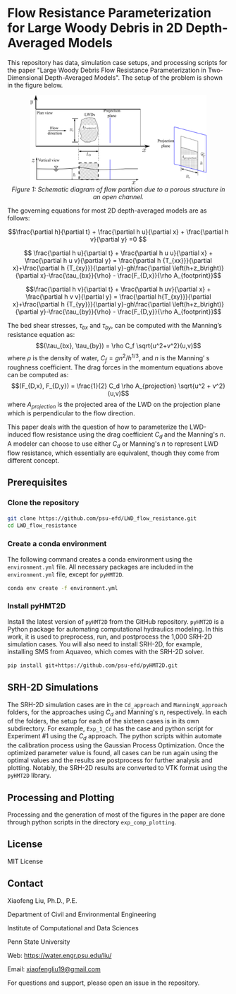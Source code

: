 # Flow Resistance Parameterization for Large Woody Debris in 2D Depth-Averaged Models

This repository has data, simulation case setups, and processing scripts for the paper "Large Woody Debris Flow Resistance Parameterization in Two-Dimensional Depth-Averaged Models". The setup of the problem is shown in the figure below.

<p align="center">
  <img src="images/scheme_diagram_flow_resistance.png" width="400" alt="Flow over porous structure">
  <br>
  <em>Figure 1: Schematic diagram of flow partition due to a porous structure in an open channel.</em>
</p>

 The governing equations for most 2D depth-averaged models are as follows:

$$\frac{\partial h}{\partial t} + \frac{\partial h u}{\partial x} + \frac{\partial h v}{\partial y} =0 $$

$$ \frac{\partial h u}{\partial t} + \frac{\partial h u u}{\partial x} + \frac{\partial h u v}{\partial y} =  \frac{\partial h {T_{xx}}}{\partial x}+\frac{\partial h {T_{xy}}}{\partial y}-gh\frac{\partial \left(h+z_b\right)}{\partial x}-\frac{\tau_{bx}}{\rho} - \frac{F_{D,x}}{\rho A_{footprint}}$$

$$\frac{\partial h v}{\partial t} + \frac{\partial h uv}{\partial x} + \frac{\partial h v v}{\partial y} =  \frac{\partial h{T_{xy}}}{\partial x}+\frac{\partial h {T_{yy}}}{\partial y}-gh\frac{\partial \left(h+z_b\right)}{\partial y}-\frac{\tau_{by}}{\rho} - \frac{F_{D,y}}{\rho A_{footprint}}$$

The bed shear stresses, $\tau_{bx}$ and $\tau_{by}$, can be computed with the Manning’s resistance equation as:
$$(\tau_{bx}, \tau_{by}) = \rho C_f \sqrt{u^2+v^2}(u,v)$$
where $\rho$ is the density of water, $C_f = g n^2/h^{1/3}$, and $n$ is the Manning’ s roughness coefficient. The drag forces in the momentum equations above can be computed as:
$$(F_{D,x}, F_{D,y}) = \frac{1}{2} C_d \rho A_{projection} \sqrt{u^2 + v^2} (u,v)$$
where $A_{projection}$ is the projected area of the LWD on the projection plane which is perpendicular to the flow direction. 

This paper deals with the question of how to parameterize the LWD-induced flow resistance using the drag coefficient $C_d$ and the Manning's $n$. A modeler can choose to use either $C_d$ or Manning's $n$ to represent LWD flow resistance, which essentially are equivalent, though they come from different concept.

## Prerequisites

### Clone the repository

```bash
git clone https://github.com/psu-efd/LWD_flow_resistance.git
cd LWD_flow_resistance
```

### Create a conda environment
The following command creates a conda environment using the `environment.yml` file. All necessary packages are included in the `environment.yml` file, except for `pyHMT2D`.

```bash
conda env create -f environment.yml
```

### Install pyHMT2D
Install the latest version of `pyHMT2D` from the GitHub repository. `pyHMT2D` is a Python package for automating computational hydraulics modeling. In this work, it is used to preprocess, run, and postprocess the 1,000 SRH-2D simulation cases. You will also need to install SRH-2D, for example, installing SMS from Aquaveo, which comes with the SRH-2D solver.

```bash
pip install git+https://github.com/psu-efd/pyHMT2D.git
```

## SRH-2D Simulations

The SRH-2D simulation cases are in the `Cd_approach` and `ManningN_approach` folders, for the approaches using $C_d$ and Manning's $n$, respectively. In each of the folders, the setup for each of the sixteen cases is in its own subdirectory. For example, `Exp_1_Cd` has the case and python script for Experiment \#1 using the $C_d$ approach. The python scripts within automate the calibration process using the Gaussian Process Optimization. Once the optimized parameter value is found, all cases can be run again using the optimal values and the results are postprocess for further analysis and plotting. Notably, the SRH-2D results are converted to VTK format using the `pyHMT2D` library.

## Processing and Plotting

Processing and the generation of most of the figures in the paper are done through python scripts in the directory `exp_comp_plotting`. 

## License

MIT License

## Contact

Xiaofeng Liu, Ph.D., P.E.

Department of Civil and Environmental Engineering

Institute of Computational and Data Sciences

Penn State University

Web: https://water.engr.psu.edu/liu/

Email: xiaofengliu19@gmail.com

For questions and support, please open an issue in the repository.